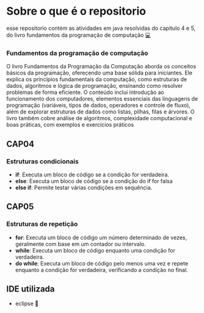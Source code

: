 # Sobre o que é o repositorio

esse repositorio contém as atividades em java resolvidas do capitulo 4 e 5, do livro fundamentos da programação de computação [💻](https://drive.google.com/file/d/1MWTShjGeyGTPoeVImLhxFDcUYBNt2bAB/view?usp=classroom_web&authuser=0)

### Fundamentos da programação de computação

O livro Fundamentos da Programação da Computação aborda os conceitos básicos da programação, oferecendo uma base sólida para iniciantes. Ele explica os princípios fundamentais da computação, como estruturas de dados, algoritmos e lógica de programação, ensinando como resolver problemas de forma eficiente. O conteúdo inclui introdução ao funcionamento dos computadores, elementos essenciais das linguagens de programação (variáveis, tipos de dados, operadores e controle de fluxo), além de explorar estruturas de dados como listas, pilhas, filas e árvores. O livro também cobre análise de algoritmos, complexidade computacional e boas práticas, com exemplos e exercícios práticos

## CAP04

### Estruturas condicionais

- **if**: Executa um bloco de código se a condição for verdadeira.
- **else**: Executa um bloco de código se a condição do if for falsa
- **else if**:  Permite testar várias condições em sequência.

## CAP05

### Estruturas de repetição

- **for**:  Executa um bloco de código um número determinado de vezes, geralmente com base em um contador ou intervalo.
- **while**: Executa um bloco de código enquanto uma condição for verdadeira.
- **do while**: Executa um bloco de código pelo menos uma vez e repete enquanto a condição for verdadeira, verificando a condição no final.

## IDE utilizada

- eclipse 🌙
